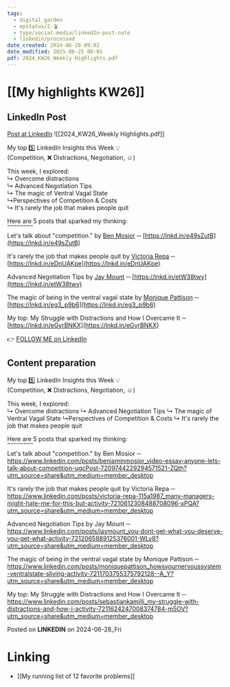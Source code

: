 ```yaml
---
tags:
  - digital_garden
  - epstatus/2-🪴
  - type/social-media/linkedIn-post-note
  - linkedin/processed
date_created: 2024-06-28 09:02
date_modified: 2025-06-25 00:01
pdf: 2024_KW26_Weekly Highlights.pdf
---
```

# [[My highlights KW26]]

## LinkedIn Post

[Post at LinkedIn](https://www.linkedin.com/posts/sebastiankamilli_weekly-highlights-on-linkedin-activity-7212418188267921408-JXCt?utm_source=share&utm_medium=member_desktop)
![[2024_KW26_Weekly Highlights.pdf]]

My top 5️⃣ LinkedIn Insights this Week 💡  
(Competition, ❌ Distractions, Negotiation, ☺)  
  
This week, I explored:  
↳ Overcome distractions  
↳ Advanced Negotiation Tips  
↳ The magic of Ventral Vagal State  
↳Perspectives of Competition & Costs  
↳ It's rarely the job that makes people quit  
  
Here are 5 posts that sparked my thinking:  
‾‾‾‾‾‾‾‾  
Let's talk about "competition." by [Ben Mosior](https://www.linkedin.com/in/benjaminmosior/) ─ [https://lnkd.in/e49sZutB](https://lnkd.in/e49sZutB)  
  
It's rarely the job that makes people quit by [Victoria Repa](https://www.linkedin.com/in/victoria-repa-115a1987/) ─ [https://lnkd.in/eDnUAKpe](https://lnkd.in/eDnUAKpe)  
  
Advanced Negotiation Tips by [Jay Mount](https://www.linkedin.com/in/jaymount/) ─ [https://lnkd.in/etW38twy](https://lnkd.in/etW38twy)  
  
The magic of being in the ventral vagal state by [Monique Pattison](https://www.linkedin.com/in/moniquepattison/) ─ [https://lnkd.in/eg3_p9b6](https://lnkd.in/eg3_p9b6)  
  
My top: My Struggle with Distractions and How I Overcame It ─ [https://lnkd.in/eGyrBNKX](https://lnkd.in/eGyrBNKX)

👉 [FOLLOW ME on LinkedIn](https://www.linkedin.com/comm/mynetwork/discovery-see-all?usecase=PEOPLE_FOLLOWS&followMember=sebastiankamilli)

## Content preparation

My top 5️⃣ LinkedIn Insights this Week 💡  
(Competition, ❌ Distractions, Negotiation, ☺) 

This week, I explored:  
↳ Overcome distractions
↳ Advanced Negotiation Tips
↳ The magic of Ventral Vagal State 
↳Perspectives of Competition & Costs
↳ It's rarely the job that makes people quit

Here are 5 posts that sparked my thinking:  
‾‾‾‾‾‾‾‾  
Let's talk about "competition." by Ben Mosior ─ https://www.linkedin.com/posts/benjaminmosior_video-essay-anyone-lets-talk-about-competition-ugcPost-7209744229294571521-ZQth?utm_source=share&utm_medium=member_desktop

It's rarely the job that makes people quit by Victoria Repa ─ https://www.linkedin.com/posts/victoria-repa-115a1987_many-managers-might-hate-me-for-this-but-activity-7210612308488708096-xPQA?utm_source=share&utm_medium=member_desktop

Advanced Negotiation Tips by Jay Mount ─ https://www.linkedin.com/posts/jaymount_you-dont-get-what-you-deserve-you-get-what-activity-7212065889125376001-WLv8?utm_source=share&utm_medium=member_desktop

The magic of being in the ventral vagal state by Monique Pattison ─ https://www.linkedin.com/posts/moniquepattison_howsyournervoussystem-ventralstate-sliving-activity-7211703755375792128--A_Y?utm_source=share&utm_medium=member_desktop

My top: My Struggle with Distractions and How I Overcame It ─ https://www.linkedin.com/posts/sebastiankamilli_my-struggle-with-distractions-and-how-i-activity-7211624247008374784-m5OV?utm_source=share&utm_medium=member_desktop

Posted on **LINKEDIN** on 2024-06-28_Fri

# Linking

+ [[My running list of 12 favorite problems]]